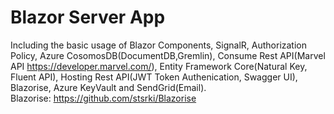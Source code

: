 # Blazor Server App
Including the basic usage of Blazor Components, SignalR, Authorization Policy, Azure CosomosDB(DocumentDB,Gremlin), Consume Rest API(Marvel API https://developer.marvel.com/), Entity Framework Core(Natural Key, Fluent API), Hosting Rest API(JWT Token Authenication, Swagger UI), Blazorise, Azure KeyVault and SendGrid(Email).<br />
Blazorise:
https://github.com/stsrki/Blazorise
